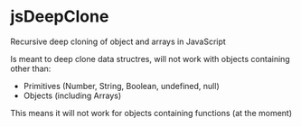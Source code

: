 # jsDeepClone
Recursive deep cloning of object and arrays in JavaScript

Is meant to deep clone data structres, will not work with objects containing other than:
+ Primitives (Number, String, Boolean, undefined, null)
+ Objects (including Arrays)

This means it will not work for objects containing functions (at the moment)
